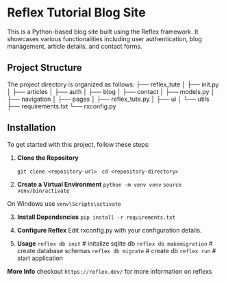 # Reflex Tutorial Blog Site

This is a Python-based blog site built using the Reflex framework. It showcases various functionalities including user authentication, blog management, article details, and contact forms.

## Project Structure

The project directory is organized as follows:
├── reflex_tute
│ ├── init.py
│ ├── articles
│ ├── auth
│ ├── blog
│ ├── contact
│ ├── models.py
│ ├── navigation
│ ├── pages
│ ├── reflex_tute.py
│ ├── ui
│ └── utils
├── requirements.txt
└── rxconfig.py


## Installation

To get started with this project, follow these steps:

1. **Clone the Repository**

   ``` git clone <repository-url> ```
   ``` cd <repository-directory>```

2. **Create a Virtual Environment**
``` python -m venv venv ```
``` source venv/bin/activate ```

On Windows use `venv\Scripts\activate`

3. **Install Dependencies**
``` pip install -r requirements.txt ```


4. **Configure Reflex**
Edit rxconfig.py with your configuration details.

5. **Usage**
``` reflex db init ``` # initalize sqlite db
``` reflex db makemigration ``` # create database schemas
``` reflex db migrate ``` # create db
``` reflex run ``` # start application

**More Info**
checkout ``https://reflex.dev/`` for more information on reflexs
